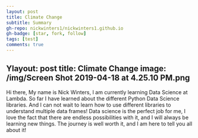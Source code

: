 ```yaml
---
layout: post
title: Climate Change
subtitle: Summary
gh-repo: nickwinters1/nickwinters1.github.io
gh-badge: [star, fork, follow]
tags: [test]
comments: true
---
```


Ylayout: post
title: Climate Change 
image: /img/Screen Shot 2019-04-18 at 4.25.10 PM.png
---

Hi there,
My name is Nick Winters, I am currently learning Data Science at Lambda. So far I have learned about the different Python Data Science libraries. And I can not wait to learn how to use different libraries to understand multiple data frames! Data science is the perfect job for me, I love the fact that there are endless possibilities with it, and I will always be learning new things. The journey is well worth it, and I am here to tell you all about it!
